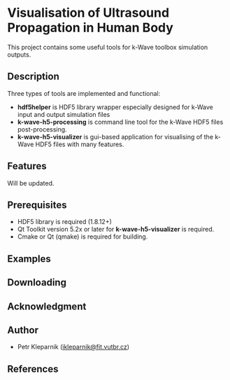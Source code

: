 Visualisation of Ultrasound Propagation in Human Body 
=====================
This project contains some useful tools for k-Wave toolbox simulation outputs.

Description
-----------
Three types of tools are implemented and functional:
* **hdf5helper** is HDF5 library wrapper especially designed for k-Wave input and output simulation files
* **k-wave-h5-processing** is command line tool for the k-Wave HDF5 files post-processing.
* **k-wave-h5-visualizer** is gui-based application for visualising of the k-Wave HDF5 files with many features.

Features
--------
Will be updated.

Prerequisites
-------------
* HDF5 library is required (1.8.12+)
* Qt Toolkit version 5.2x or later for **k-wave-h5-visualizer** is required.
* Cmake or Qt (qmake) is required for building.

Examples
--------

Downloading
-----------

Acknowledgment
---------------

Author
-------
* Petr Kleparnik   (<ikleparnik@fit.vutbr.cz>)

References
----------

